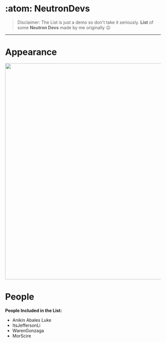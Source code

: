# :atom: NeutronDevs
>Disclaimer: The List is just a demo so don't take it seriously.
**List** of some **Neutron Devs** made by me originally 😉
<hr/>

# Appearance
<img src="https://media.discordapp.net/attachments/802944583100399686/826868343867834368/Screenshot_209.png?width=699&height=393" width=700>

# People
**People Included in the List:**
<ul>
  <li>Anikin Abales Luke</li>
    <li>ItsJeffersonLi</li>
    <li>WarenGonzaga</li>
    <li>MorScire</li>
 </ul>
